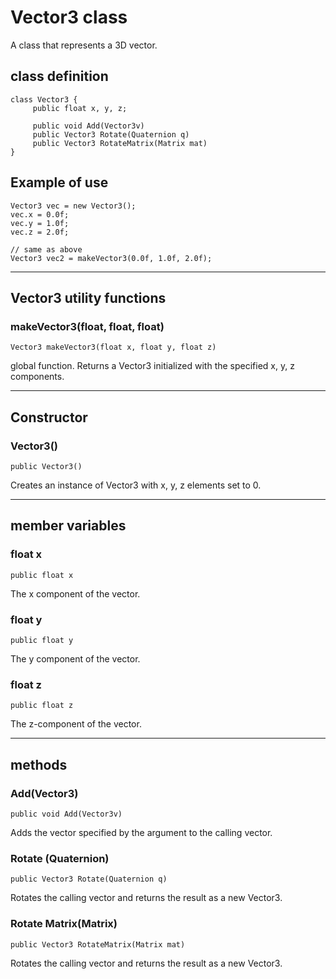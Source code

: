 
# Vector3 class

A class that represents a 3D vector.

## class definition

```
class Vector3 {
     public float x, y, z;

     public void Add(Vector3v)
     public Vector3 Rotate(Quaternion q)
     public Vector3 RotateMatrix(Matrix mat)
}
```

## Example of use

```
Vector3 vec = new Vector3();
vec.x = 0.0f;
vec.y = 1.0f;
vec.z = 2.0f;

// same as above
Vector3 vec2 = makeVector3(0.0f, 1.0f, 2.0f);
```

***

## Vector3 utility functions
### makeVector3(float, float, float)
`Vector3 makeVector3(float x, float y, float z)`

global function. Returns a Vector3 initialized with the specified x, y, z components.

***

## Constructor

### Vector3()
`public Vector3()`

Creates an instance of Vector3 with x, y, z elements set to 0.


***


## member variables
### float x
`public float x`

The x component of the vector.

### float y
`public float y`

The y component of the vector.

### float z
`public float z`

The z-component of the vector.


***


## methods
### Add(Vector3)
`public void Add(Vector3v)`

Adds the vector specified by the argument to the calling vector.

### Rotate (Quaternion)
`public Vector3 Rotate(Quaternion q)`

Rotates the calling vector and returns the result as a new Vector3.

### Rotate Matrix(Matrix)
`public Vector3 RotateMatrix(Matrix mat)`

Rotates the calling vector and returns the result as a new Vector3.
